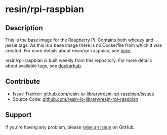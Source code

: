 # resin/rpi-raspbian

## Description
This is the base image for the Raspberry Pi. Contains both wheezy and jessie tags. As this is a base image there is no Dockerfile from which it was created. For more details about resin/rpi-raspbian, see [here][resin-base-images].

resin/rpi-raspbian is built weekly from this repository. For more details about available tags, see [dockerhub][rpi-dockerhub-link].

## Contribute

- Issue Tracker: [github.com/resin-io-library/resin-rpi-raspbian/issues][issue-tracker]
- Source Code: [github.com/resin-io-library/resin-rpi-raspbian][source-code]

## Support

If you're having any problem, please [raise an issue][issue-tracker] on GitHub.

[rpi-dockerhub-link]:https://registry.hub.docker.com/u/resin/rpi-raspbian/
[resin-base-images]:http://docs.resin.io/#/pages/configuration/resin-base-images.md
[source-code]:https://github.com/resin-io-library/resin-rpi-raspbian
[issue-tracker]:https://github.com/resin-io-library/resin-rpi-raspbian/issues
